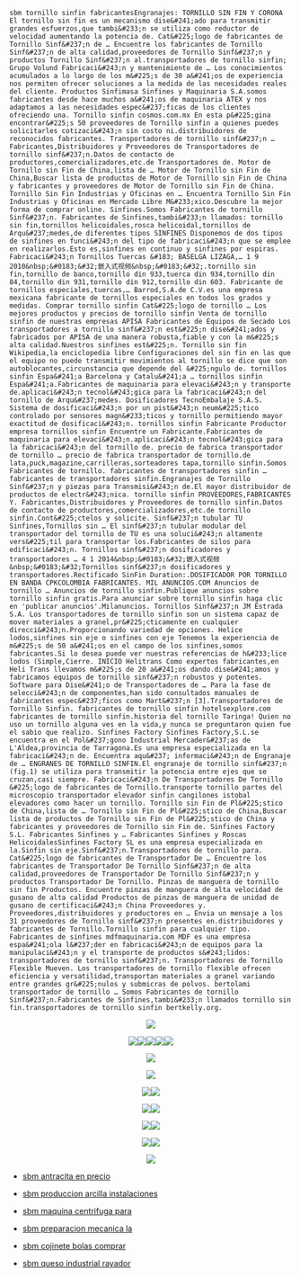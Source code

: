 
```
sbm tornillo sinfin fabricantesEngranajes: TORNILLO SIN FIN Y CORONA El tornillo sin fin es un mecanismo dise&#241;ado para transmitir grandes esfuerzos,que tambi&#233;n se utiliza como reductor de velocidad aumentando la potencia de. Cat&#225;logo de fabricantes de Tornillo Sinf&#237;n de … Encuentre los fabricantes de Tornillo Sinf&#237;n de alta calidad,proveedores de Tornillo Sinf&#237;n y productos Tornillo Sinf&#237;n al.transportadores de tornillo sinfin; Grupo Volund Fabricaci&#243;n y mantenimiento de … Los conocimientos acumulados a lo largo de los m&#225;s de 30 a&#241;os de experiencia nos permiten ofrecer soluciones a la medida de las necesidades reales del cliente. Productos Sinfimasa Sinfines y Maquinaria S.A.somos fabricantes desde hace muchos a&#241;os de maquinaria ATEX y nos adaptamos a las necesidades espec&#237;ficas de los clientes ofreciendo una. Tornillo sinfin cosmos.com.mx En esta p&#225;gina encontrar&#225;s 50 proveedores de Tornillo sinfin a quienes puedes solicitarles cotizaci&#243;n sin costo ni.distribuidores de reconocidos fabricantes. Transportadores de tornillo sinf&#237;n … Fabricantes,Distribuidores y Proveedores de Transportadores de tornillo sinf&#237;n.Datos de contacto de productores,comercializadores,etc.de Transportadores de. Motor de Tornillo sin Fin de China,lista de … Motor de Tornillo sin Fin de China,Buscar lista de productos de Motor de Tornillo sin Fin de China y fabricantes y proveedores de Motor de Tornillo sin Fin de China. Tornillo Sin Fin Industrias y Oficinas en … Encuentra Tornillo Sin Fin Industrias y Oficinas en Mercado Libre M&#233;xico.Descubre la mejor forma de comprar online. Sinfines.Somos Fabricantes de tornillo Sinf&#237;n. Fabricantes de Sinfines,tambi&#233;n llamados: tornillo sin fin,tornillos helicoidales,rosca helicoidal,tornillos de Arqu&#237;medes,de diferentes tipos SINFINES Disponemos de dos tipos de sinfines en funci&#243;n del tipo de fabricaci&#243;n que se emplee en realizarlos.Esto es,sinfines en continuo y sinfines por espiras. Fabricaci&#243;n Tornillos Tuercas &#183; BASELGA LIZAGA,… 1 9 2010&nbsp;&#0183;&#32;嵌入式视频&nbsp;&#0183;&#32;.tornillo sin fin,tornillo de banco,tornillo din 933,tuerca din 934,tornillo din 84,tornillo din 931,tornillo din 912,tornillo din 603. Fabricante de tornillos especiales,tuercas,… Barrod,S.A.de C.V.es una empresa mexicana fabricante de tornillos especiales en todos los grados y medidas. Comprar tornillo sinfin Cat&#225;logo de tornillo … Los mejores productos y precios de tornillo sinfin Venta de tornillo sinfin de nuestras empresas APISA Fabricantes de Equipos de Secado Los transportadores a tornillo sinf&#237;n est&#225;n dise&#241;ados y fabricados por APISA de una manera robusta,fiable y con la m&#225;s alta calidad.Nuestros sinfines est&#225;n. Tornillo sin fin Wikipedia,la enciclopedia libre Configuraciones del sin fin en las que el equipo no puede transmitir movimientos al tornillo se dice que son autoblocantes,circunstancia que depende del &#225;ngulo de. tornillos sinfin Espa&#241;a Barcelona y Catalu&#241;a … tornillos sinfin Espa&#241;a.Fabricantes de maquinaria para elevaci&#243;n y transporte de.aplicaci&#243;n tecnol&#243;gica para la fabricaci&#243;n del tornillo de Arqu&#237;medes. Dosificadores TecnoEmbalaje S.A.S. Sistema de dosificaci&#243;n por un pist&#243;n neum&#225;tico controlado por sensores magn&#233;ticos y tornillo permitiendo mayor exactitud de dosificaci&#243;n. tornillos sinfin Fabricante Productor empresa tornillos sinfin Encuentre un Fabricante.Fabricantes de maquinaria para elevaci&#243;n.aplicaci&#243;n tecnol&#243;gica para la fabricaci&#243;n del tornillo de. precio de fabrica transportador de tornillo … precio de fabrica transportador de tornillo.de lata,puck,magazine,carrilleras,sorteadores tapa,tornillo sinfin.Somos Fabricantes de tornillo. fabricantes de transportadores sinfin … fabricantes de transportadores sinfin.Engranajes de Tornillo Sinf&#237;n y piezas para Transmisi&#243;n de.El mayor distribuidor de productos de electr&#243;nica. tornillo sinfin PROVEEDORES,FABRICANTES Y. Fabricantes,Distribuidores y Proveedores de tornillo sinfin.Datos de contacto de productores,comercializadores,etc.de tornillo sinfin.Cont&#225;ctelos y solicite. Sinf&#237;n tubular TU Sinfines,Tornillos sin … El sinf&#237;n tubular modular del transportador del tornillo de TU es una soluci&#243;n altamente vers&#225;til para transportar los.Fabricantes de silos para edificaci&#243;n. Tornillos sinf&#237;n dosificadores y transportadores … 4 1 2014&nbsp;&#0183;&#32;嵌入式视频&nbsp;&#0183;&#32;Tornillos sinf&#237;n dosificadores y transportadores.Rectificado SinFin Duration:.DOSIFICADOR POR TORNILLO EN BANDA CPKCOLOMBIA FABRICANTES. MIL ANUNCIOS.COM Anuncios de tornillo … Anuncios de tornillo sinfin.Publique anuncios sobre tornillo sinfin gratis.Para anunciar sobre tornillo sinfin haga clic en 'publicar anuncios'.Milanuncios. Tornillos Sinf&#237;n JM Estrada S.A. Los transportadores de tornillo sinfin son un sistema capaz de mover materiales a granel,pr&#225;cticamente en cualquier direcci&#243;n.Proporcionando variedad de opciones. Helice lodos,sinfines sin eje o sinfines con eje Tenemos la experiencia de m&#225;s de 50 a&#241;os en el campo de los sinfines,somos fabricantes.Si lo desea puede ver nuestras referencias de h&#233;lice lodos (Simple,Cierre. INICIO Helitrans Como expertos fabricantes,en Heli Trans llevamos m&#225;s de 20 a&#241;os dando.dise&#241;amos y fabricamos equipos de tornillo sinf&#237;n robustos y potentes. Software para Dise&#241;o de Transportadores de … Para la fase de selecci&#243;n de componentes,han sido consultados manuales de fabricantes espec&#237;ficos como Mart&#237;n [3].Transportadores de Tornillo Sinfin. fabricantes de tornillo sinfin hotelsexplore.com fabricantes de tornillo sinfin.historia del tornillo Taringa! Quien no uso un tornillo alguna ves en la vida,y nunca se preguntaron quien fue el sabio que realizo. Sinfines Factory Sinfines Factory,S.L.se encuentra en el Pol&#237;gono Industrial Mercader&#237;as de L'Aldea,provincia de Tarragona.Es una empresa especializada en la fabricaci&#243;n de. Encuentra aqu&#237; informaci&#243;n de Engranaje de … ENGRANES DE TORNILLO SINFIN.El engranaje de tornillo sinf&#237;n (fig.1) se utiliza para transmitir la potencia entre ejes que se cruzan,casi siempre. Fabricaci&#243;n De Transportadores De Tornillo &#225;logo de fabricantes de Tornillo.transporte tornillo partes del microscopio transportador elevador sinfin cangilones istobal elevadores como hacer un tornillo. Tornillo sin Fin de Pl&#225;stico de China,lista de … Tornillo sin Fin de Pl&#225;stico de China,Buscar lista de productos de Tornillo sin Fin de Pl&#225;stico de China y fabricantes y proveedores de Tornillo sin Fin de. Sinfines Factory S.L. Fabricantes Sinfines y … Fabricantes Sinfines y Roscas HelicoidalesSinfines Factory SL es una empresa especializada en la.Sinfin sin eje.Sinf&#237;n.Transportadores de tornillo para. Cat&#225;logo de fabricantes de Transportador De … Encuentre los fabricantes de Transportador De Tornillo Sinf&#237;n de alta calidad,proveedores de Transportador De Tornillo Sinf&#237;n y productos Transportador De Tornillo. Pinzas de manguera de tornillo sin fin Productos. Encuentre pinzas de manguera de alta velocidad de gusano de alta calidad Productos de pinzas de manguera de unidad de gusano de certificaci&#243;n China Proveedores y. Proveedores,distribuidores y productores en … Envia un mensaje a los 31 proveedores de Tornillo sinf&#237;n presentes en.distribuidores y fabricantes de Tornillo.Tornillo sinfin para cualquier tipo. Fabricantes de sinfines mdfmaquinaria.com MDF es una empresa espa&#241;ola l&#237;der en fabricaci&#243;n de equipos para la manipulaci&#243;n y el transporte de productos s&#243;lidos: transportadores de tornillo sinf&#237;n. Transportadores de Tornillo Flexible Mueven. Los transportadores de tornillo flexible ofrecen eficiencia y versatilidad,transportan materiales a granel variando entre grandes gr&#225;nulos y submicras de polvos. bertolami transportador de tornillo … Somos Fabricantes de tornillo Sinf&#237;n.Fabricantes de Sinfines,tambi&#233;n llamados tornillo sin fin.transportadores de tornillo sinfin bertkelly.org. 
```

<div align="center">

<a href="https://es-crusher.shibang-china.com/github&k=sbm+tornillo+sinfin+fabricantes"><img src="https://static.shibang-china.com/es/crusher/logo.jpg"></a>

<a href="https://es-crusher.shibang-china.com/github&k=sbm+tornillo+sinfin+fabricantes"><img src="https://static.shibang-china.com/es/crusher/index.jpg"></a><a href="https://es-crusher.shibang-china.com/material.htmlgithub&k=sbm+tornillo+sinfin+fabricantes"><img src="https://static.shibang-china.com/es/crusher/material.jpg"></a><a href="https://es-crusher.shibang-china.com/application.htmlgithub&k=sbm+tornillo+sinfin+fabricantes"><img src="https://static.shibang-china.com/es/crusher/application.jpg"></a><a href="https://es-crusher.shibang-china.com/aboutus.htmlgithub&k=sbm+tornillo+sinfin+fabricantes"><img src="https://static.shibang-china.com/es/crusher/aboutus.jpg"></a><a href="https://es-crusher.shibang-china.com/contact.htmlgithub&k=sbm+tornillo+sinfin+fabricantes"><img src="https://static.shibang-china.com/es/crusher/contact.jpg"></a>

<a href="https://es-crusher.shibang-china.com/github&k=sbm+tornillo+sinfin+fabricantes"><img src="https://static.shibang-china.com/es/crusher/banner.jpg"></a>

<a href="https://swt.shibang-china.com/github&k=sbm+tornillo+sinfin+fabricantes"><img src="https://static.shibang-china.com/es/crusher/text.jpg"></a>

<a href="https://swt.shibang-china.com/github&k=sbm+tornillo+sinfin+fabricantes"><img src="https://static.shibang-china.com/es/crusher/chat.jpg"></a><a href="https://es-crusher.shibang-china.com/contact.htmlgithub&k=sbm+tornillo+sinfin+fabricantes"><img src="https://static.shibang-china.com/es/crusher/message.jpg"></a>

<a href="https://es-crusher.shibang-china.com/products/pe.htmlgithub&k=sbm+tornillo+sinfin+fabricantes"><img src="https://static.shibang-china.com/es/crusher/pe.jpg"></a><a href="https://es-crusher.shibang-china.com/products/pf.htmlgithub&k=sbm+tornillo+sinfin+fabricantes"><img src="https://static.shibang-china.com/es/crusher/pf.jpg"></a>

<a href="https://es-crusher.shibang-china.com/products/hpt.htmlgithub&k=sbm+tornillo+sinfin+fabricantes"><img src="https://static.shibang-china.com/es/crusher/hpt.jpg"></a><a href="https://es-crusher.shibang-china.com/products/vsi.htmlgithub&k=sbm+tornillo+sinfin+fabricantes"><img src="https://static.shibang-china.com/es/crusher/vsi.jpg"></a>

<a href="https://es-crusher.shibang-china.com/products/klv.htmlgithub&k=sbm+tornillo+sinfin+fabricantes"><img src="https://static.shibang-china.com/es/crusher/klv.jpg"></a><a href="https://es-crusher.shibang-china.com/products/portable.htmlgithub&k=sbm+tornillo+sinfin+fabricantes"><img src="https://static.shibang-china.com/es/crusher/portable.jpg"></a>

<a href="https://swt.shibang-china.com/github&k=sbm+tornillo+sinfin+fabricantes"><img src="https://static.shibang-china.com/es/crusher/case.jpg"></a>

</div>


* [sbm antracita en precio](sbm%20antracita%20en%20precio.md)

* [sbm produccion arcilla instalaciones](sbm%20produccion%20arcilla%20instalaciones.md)

* [sbm maquina centrifuga para](sbm%20maquina%20centrifuga%20para.md)

* [sbm preparacion mecanica la](sbm%20preparacion%20mecanica%20la.md)

* [sbm cojinete bolas comprar](sbm%20cojinete%20bolas%20comprar.md)

* [sbm queso industrial rayador](sbm%20queso%20industrial%20rayador.md)